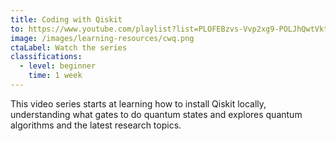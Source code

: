 ```yaml
---
title: Coding with Qiskit
to: https://www.youtube.com/playlist?list=PLOFEBzvs-Vvp2xg9-POLJhQwtVktlYGbY
image: /images/learning-resources/cwq.png
ctaLabel: Watch the series
classifications:
  - level: beginner
    time: 1 week
---
```

This video series starts at learning how to install Qiskit locally, understanding what gates to do quantum states and explores quantum algorithms and the latest research topics.